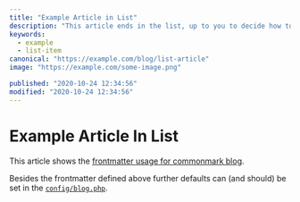 ```yaml
---
title: "Example Article in List"
description: "This article ends in the list, up to you to decide how to handle it there."
keywords:
  - example
  - list-item
canonical: "https://example.com/blog/list-article"
image: "https://example.com/some-image.png"

published: "2020-10-24 12:34:56"
modified: "2020-10-24 12:34:56"
---
```


# Example Article In List

This article shows the [frontmatter usage for commonmark blog](https://github.com/spekulatius/laravel-commonmark-blog).

Besides the frontmatter defined above further defaults can (and should) be set in the [`config/blog.php`](https://github.com/spekulatius/laravel-commonmark-blog/blob/main/config/blog.php).
